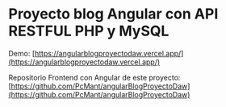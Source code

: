 # Proyecto blog Angular con API RESTFUL PHP y MySQL

Demo: [https://angularblogproyectodaw.vercel.app/](https://angularblogproyectodaw.vercel.app/)

Repositorio Frontend con Angular de este proyecto: [https://github.com/PcMant/angularBlogProyectoDaw](https://github.com/PcMant/angularBlogProyectoDaw)